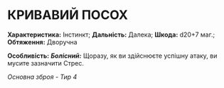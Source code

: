 ﻿# КРИВАВИЙ ПОСОХ

**Характеристика:** Інстинкт; **Дальність:** Далека; **Шкода:** d20+7 маг.; **Обтяження:** Дворучна

**Особливість:** ***Болісний:*** Щоразу, як ви здійснюєте успішну атаку, ви мусите зазначити Стрес.

*Основна зброя - Тир 4*